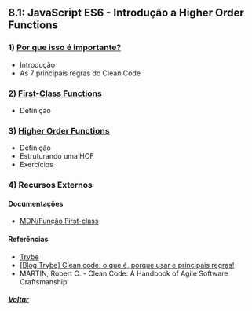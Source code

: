## 8.1: JavaScript ES6 - Introdução a Higher Order Functions

### 1) [Por que isso é importante?](Z-conteudo-recursos/por-que-isso-importante.md#por-que-isso-é-importante)
- Introdução
- As 7 principais regras do Clean Code

### 2) [First-Class Functions](Z-conteudo-recursos/first-class-functions.md#first-class-functions)
- Definição

### 3) [Higher Order Functions](Z-conteudo-recursos/higher-order-functions.md#higher-order-functions)
- Definição
- Estruturando uma HOF
- Exercícios

### 4) Recursos Externos

#### Documentações
- [MDN/Função First-class](https://developer.mozilla.org/pt-BR/docs/Glossary/First-class_Function)

#### Referências
- [Trybe](https://www.betrybe.com/)
- [[Blog Trybe] Clean code: o que é, porque usar e principais regras!](https://blog.betrybe.com/tecnologia/clean-code/)
- MARTIN, Robert C. - Clean Code: A Handbook of Agile Software Craftsmanship

##### [Voltar](https://github.com/nnnnadia/trybe-exercicios#bloco-8-higher-order-functions-do-javascript-es6)
